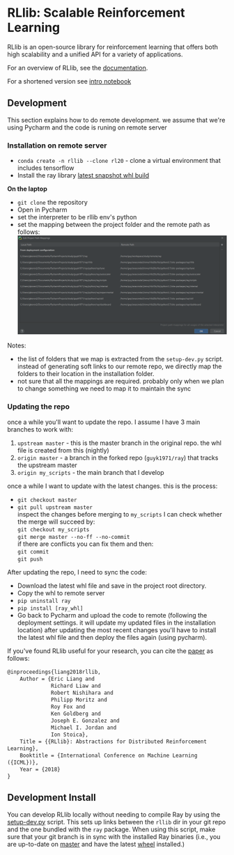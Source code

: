 RLlib: Scalable Reinforcement Learning
======================================

RLlib is an open-source library for reinforcement learning that offers both high scalability and a unified API for a variety of applications.

For an overview of RLlib, see the [documentation](http://ray.readthedocs.io/en/latest/rllib.html).

For a shortened version see [intro notebook](../my_scripts/notebooks/rllib-intro/rllib_intro.html)


## Development
This section explains how to do remote development. we assume that we're using Pycharm and the code is runing on remote server

### Installation on remote server
- `conda create -n rllib --clone rl20` - clone a virtual environment that includes tensorflow
- Install the ray library  [latest snapshot whl build](https://ray.readthedocs.io/en/latest/installation.html#latest-snapshots-nightlies)

**On the laptop**   
- `git clone` the repository
- Open in Pycharm  
- set the interpreter to be rllib env's python
- set the mapping between the project folder and the remote path as follows:  
![remote mapping](Pycharm_remote_mapping.png)

Notes:
- the list of folders that we map is extracted from the `setup-dev.py` script. instead of generating soft links to our 
remote repo, we directly map the folders to their location in the installation folder.
- not sure that all the mappings are required. probably only when we plan to change something we need to map it to maintain the sync


### Updating the repo
once a while you'll want to update the repo. I assume I have 3 main branches to work with:
1. `upstream master` - this is the master branch in the original repo. the whl file is created from this (nightly)
1. `origin master` - a branch in the forked repo (`guyk1971/ray`) that tracks the upstream master 
1. `origin my_scripts` - the main branch that I develop

once a while I want to update with the latest changes. this is the process:
- `git checkout master`
- `git pull upstream master`  
inspect the changes
before merging to `my_scripts` I can check whether the merge will succeed by:  
`git checkout my_scripts`  
`git merge master --no-ff --no-commit`      
if there are conflicts you can fix them and then:  
`git commit`  
`git push`

After updating the repo, I need to sync the code:
- Download the latest whl file and save in the project root directory.  
- Copy the whl to remote server
- `pip uninstall ray`
- `pip install [ray_whl]`
- Go back to Pycharm and upload the code to remote (following the deployment settings. it will update my 
updated files in the installation location)
after updating the most recent changes you'll have to install the latest whl file and then deploy the files again 
(using pycharm).


If you've found RLlib useful for your research, you can cite the [paper](https://arxiv.org/abs/1712.09381) as follows:

```
@inproceedings{liang2018rllib,
    Author = {Eric Liang and
              Richard Liaw and
              Robert Nishihara and
              Philipp Moritz and
              Roy Fox and
              Ken Goldberg and
              Joseph E. Gonzalez and
              Michael I. Jordan and
              Ion Stoica},
    Title = {{RLlib}: Abstractions for Distributed Reinforcement Learning},
    Booktitle = {International Conference on Machine Learning ({ICML})},
    Year = {2018}
}
```

Development Install
-------------------

You can develop RLlib locally without needing to compile Ray by using the [setup-dev.py](https://github.com/ray-project/ray/blob/master/python/ray/setup-dev.py) script. This sets up links between the ``rllib`` dir in your git repo and the one bundled with the ``ray`` package. When using this script, make sure that your git branch is in sync with the installed Ray binaries (i.e., you are up-to-date on [master](https://github.com/ray-project/ray) and have the latest [wheel](https://ray.readthedocs.io/en/latest/installation.html) installed.)
